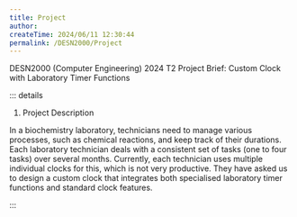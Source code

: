```yaml
---
title: Project
author:
createTime: 2024/06/11 12:30:44
permalink: /DESN2000/Project
---
```


DESN2000 (Computer Engineering) 2024 T2
Project Brief: Custom Clock with Laboratory Timer Functions

::: details

1. Project Description

In a biochemistry laboratory, technicians need to manage various processes, such as chemical
reactions, and keep track of their durations. Each laboratory technician deals with a consistent
set of tasks (one to four tasks) over several months. Currently, each technician uses multiple
individual clocks for this, which is not very productive. They have asked us to design a custom
clock that integrates both specialised laboratory timer functions and standard clock features.

:::